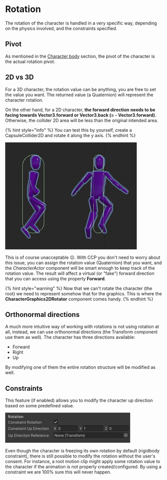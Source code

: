 # Rotation

The rotation of the character is handled in a very specific way, depending on the physics involved, and the constraints specified.

## Pivot

As mentioned in the [Character body](../characterbody.md) section, the pivot of the character is the actual rotation pivot.

## 2D vs 3D

For a 3D character, the rotation value can be anything, you are free to set the value you want. The returned value \(a Quaternion\) will represent the character rotation.

On the other hand, for a 2D character, **the forward direction** **needs to be facing towards Vector3.forward or Vector3.back \(= - Vector3.forward\)**. Otherwise, the collider 2D area will be less than the original intended area.

{% hint style="info" %}
You can test this by yourself, create a CapsuleCollider2D and rotate it along the y axis.
{% endhint %}

![](../../../.gitbook/assets/imagen%20%2864%29.png)

This is of course unacceptable ☹. With CCP you don't need to worry about this issue, you can assign the rotation value \(Quaternion\) that you want, and the _CharacterActor_ component will be smart enough to keep track of the rotation value. The result will affect a virtual \(or "fake"\) forward direction that you can access using the property **Forward**.

{% hint style="warning" %}
Now that we can't rotate the character \(the root\) we need to represent somehow that for the graphics. This is where the **CharacterGraphics2DRotator** component comes handy.
{% endhint %}

## Orthonormal directions

A much more intuitive way of working with rotations is not using rotation at all, instead, we can use orthonormal directions \(the Transform component use them as well\). The character has three directions available:

* Forward
* Right
* Up

By modifying one of them the entire rotation structure will be modified as well.

## Constraints

This feature \(if enabled\) allows you to modify the character up direction based on some predefined value.

![](../../../.gitbook/assets/imagen%20%2855%29.png)

Even though the character is freezing its own rotation by default \(rigidbody constraint\), there is still possible to modify the rotation without the user's consent. For instance, a root motion clip might apply some rotation value to the character if the animation is not properly created/configured. By using a constraint we are 100% sure this will never happen.


